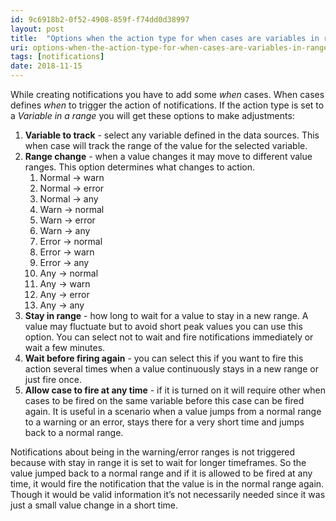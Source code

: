 ```yaml
---
id: 9c6918b2-0f52-4908-859f-f74dd0d38997
layout: post
title:  "Options when the action type for when cases are variables in ranges?"
uri: options-when-the-action-type-for-when-cases-are-variables-in-ranges
tags: [notifications]
date: 2018-11-15
---
```


While creating notifications you have to add some _when_ cases. When cases defines _when_ to trigger the action of notifications. If the action type is set to a _Variable in a range_ you will get these options to make adjustments:

<!-- more -->

1.  **Variable to track** - select any variable defined in the data sources. This when case will track the range of the value for the selected variable.
2.  **Range change** - when a value changes it may move to different value ranges. This option determines what changes to action.
    1.  Normal → warn
    2.  Normal → error
    3.  Normal → any
    4.  Warn → normal
    5.  Warn → error
    6.  Warn → any
    7.  Error → normal
    8.  Error → warn
    9.  Error → any
    10.  Any → normal
    11.  Any → warn
    12.  Any → error
    13.  Any → any
3.  **Stay in range** - how long to wait for a value to stay in a new range. A value may fluctuate but to avoid short peak values you can use this option. You can select not to wait and fire <wiki>notifications</wiki> immediately or wait a few minutes.
4.  **Wait before firing again** - you can select this if you want to fire this action several times when a value continuously stays in a new range or just fire once.
5.  **Allow case to fire at any time** - if it is turned on it will require other when cases to be fired on the same variable before this case can be fired again. It is useful in a scenario when a value jumps from a normal range to a warning or an error, stays there for a very short time and jumps back to a normal range. 

<wiki>Notifications</wiki> about being in the warning/error ranges is not triggered because with stay in range it is set to wait for longer timeframes. So the value jumped back to a normal range and if it is allowed to be fired at any time, it would fire the notification that the value is in the normal range again. Though it would be valid information it’s not necessarily needed since it was just a small value change in a short time.